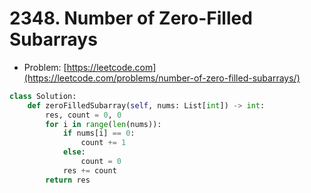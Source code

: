 # 2348. Number of Zero-Filled Subarrays

- Problem: [https://leetcode.com](https://leetcode.com/problems/number-of-zero-filled-subarrays/)

```python
class Solution:
    def zeroFilledSubarray(self, nums: List[int]) -> int:
        res, count = 0, 0
        for i in range(len(nums)):
            if nums[i] == 0:
                count += 1
            else:
                count = 0
            res += count
        return res
```